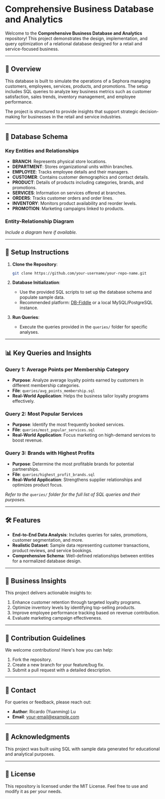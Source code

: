 # Comprehensive Business Database and Analytics

Welcome to the **Comprehensive Business Database and Analytics** repository! This project demonstrates the design, implementation, and query optimization of a relational database designed for a retail and service-focused business.

---

## 📖 Overview

This database is built to simulate the operations of a Sephora managing customers, employees, services, products, and promotions. The setup includes SQL queries to analyze key business metrics such as customer satisfaction, sales trends, inventory management, and employee performance.

The project is structured to provide insights that support strategic decision-making for businesses in the retail and service industries.

---

## 📂 Database Schema

### Key Entities and Relationships
- **BRANCH**: Represents physical store locations.
- **DEPARTMENT**: Stores organizational units within branches.
- **EMPLOYEE**: Tracks employee details and their managers.
- **CUSTOMER**: Contains customer demographics and contact details.
- **PRODUCT**: Details of products including categories, brands, and promotions.
- **SERVICES**: Information on services offered at branches.
- **ORDERS**: Tracks customer orders and order lines.
- **INVENTORY**: Monitors product availability and reorder levels.
- **PROMOTION**: Marketing campaigns linked to products.

### Entity-Relationship Diagram
*Include a diagram here if available.*

---

## 💾 Setup Instructions

1. **Clone the Repository**:
    ```bash
    git clone https://github.com/your-username/your-repo-name.git
    ```
2. **Database Initialization**:
   - Use the provided SQL scripts to set up the database schema and populate sample data.
   - Recommended platform: [DB-Fiddle](https://www.db-fiddle.com/) or a local MySQL/PostgreSQL instance.

3. **Run Queries**:
   - Execute the queries provided in the `queries/` folder for specific analyses.

---

## 📊 Key Queries and Insights

### Query 1: Average Points per Membership Category
- **Purpose**: Analyze average loyalty points earned by customers in different membership categories.
- **File**: `queries/avg_points_membership.sql`
- **Real-World Application**: Helps the business tailor loyalty programs effectively.

### Query 2: Most Popular Services
- **Purpose**: Identify the most frequently booked services.
- **File**: `queries/most_popular_services.sql`
- **Real-World Application**: Focus marketing on high-demand services to boost revenue.

### Query 3: Brands with Highest Profits
- **Purpose**: Determine the most profitable brands for potential partnerships.
- **File**: `queries/highest_profit_brands.sql`
- **Real-World Application**: Strengthens supplier relationships and optimizes product focus.

*Refer to the `queries/` folder for the full list of SQL queries and their purposes.*

---

## 🛠 Features

- **End-to-End Data Analysis**: Includes queries for sales, promotions, customer segmentation, and more.
- **Realistic Dataset**: Sample data representing customer transactions, product reviews, and service bookings.
- **Comprehensive Schema**: Well-defined relationships between entities for a normalized database design.

---

## 🔮 Business Insights

This project delivers actionable insights to:
1. Enhance customer retention through targeted loyalty programs.
2. Optimize inventory levels by identifying top-selling products.
3. Improve employee performance tracking based on revenue contribution.
4. Evaluate marketing campaign effectiveness.

---

## 🤝 Contribution Guidelines

We welcome contributions! Here's how you can help:
1. Fork the repository.
2. Create a new branch for your feature/bug fix.
3. Submit a pull request with a detailed description.

---

## 📧 Contact

For queries or feedback, please reach out:
- **Author**: Ricardo (Yuanming) Lu
- **Email**: your-email@example.com

---

## 🌟 Acknowledgments

This project was built using SQL with sample data generated for educational and analytical purposes.

---

## 📜 License

This repository is licensed under the MIT License. Feel free to use and modify it as per your needs.
